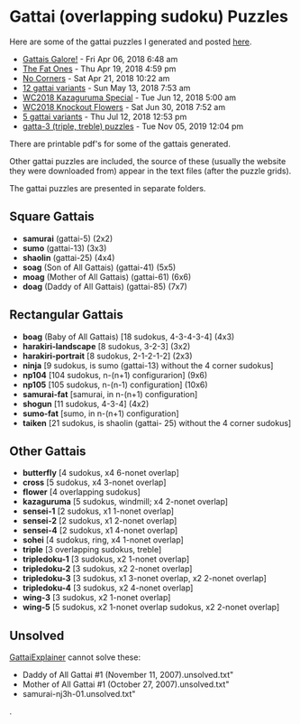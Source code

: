 # Gattai (overlapping sudoku) Puzzles

Here are some of the gattai puzzles I generated and posted [here](http://forum.enjoysudoku.com/sudoku-variants-f12.html).

- [Gattais Galore!](http://forum.enjoysudoku.com/gattais-galore-t34612.html) - Fri Apr 06, 2018 6:48 am
- [The Fat Ones](http://forum.enjoysudoku.com/post265645.html#p265645) - Thu Apr 19, 2018 4:59 pm
- [No Corners](http://forum.enjoysudoku.com/post265683.html#p265683) - Sat Apr 21, 2018 10:22 am
- [12 gattai variants](http://forum.enjoysudoku.com/post266227.html#p266227) - Sun May 13, 2018 7:53 am
- [WC2018 Kazaguruma Special](http://forum.enjoysudoku.com/wc2018-kazaguruma-special-t34829.html) - Tue Jun 12, 2018 5:00 am
- [WC2018 Knockout Flowers](http://forum.enjoysudoku.com/wc2018-knockout-flowers-t34870.html) - Sat Jun 30, 2018 7:52 am
- [5 gattai variants](http://forum.enjoysudoku.com/post268013.html#p268013) - Thu Jul 12, 2018 12:53 pm
- [gatta-3 (triple, treble) puzzles](http://forum.enjoysudoku.com/gatta-3-triple-treble-puzzles-t36841.html) - Tue Nov 05, 2019 12:04 pm

There are printable pdf's for some of the gattais generated.

Other gattai puzzles are included, the source of these (usually the website they were downloaded from) appear in the text files (after the puzzle grids).

The gattai puzzles are presented in separate folders.

## Square Gattais

- **samurai** (gattai-5) (2x2)
- **sumo** (gattai-13) (3x3)
- **shaolin** (gattai-25) (4x4)
- **soag** (Son of All Gattais) (gattai-41) (5x5)
- **moag** (Mother of All Gattais) (gattai-61) (6x6)
- **doag** (Daddy of All Gattais) (gattai-85) (7x7)

## Rectangular Gattais

- **boag** (Baby of All Gattais) [18 sudokus, 4-3-4-3-4] (4x3)
- **harakiri-landscape** [8 sudokus, 3-2-3] (3x2)
- **harakiri-portrait** [8 sudokus, 2-1-2-1-2] (2x3)
- **ninja** [9 sudokus, is sumo (gattai-13) without the 4 corner sudokus]
- **np104** [104 sudokus, n-(n+1) configurarion] (9x6)
- **np105** [105 sudokus, n-(n-1) configuration] (10x6)
- **samurai-fat** [samurai, in n-(n+1) configuration]
- **shogun** [11 sudokus, 4-3-4] (4x2)
- **sumo-fat** [sumo, in n-(n+1) configuration]
- **taiken** [21 sudokus, is shaolin (gattai- 25) without the 4 corner sudokus]

## Other Gattais

- **butterfly** [4 sudokus, x4 6-nonet overlap]
- **cross** [5 sudokus, x4 3-nonet overlap]
- **flower** [4 overlapping sudokus]
- **kazaguruma** [5 sudokus, windmill; x4 2-nonet overlap]
- **sensei-1** [2 sudokus, x1 1-nonet overlap]
- **sensei-2** [2 sudokus, x1 2-nonet overlap]
- **sensei-4** [2 sudokus, x1 4-nonet overlap]
- **sohei** [4 sudokus, ring, x4 1-nonet overlap]
- **triple** [3 overlapping sudokus, treble]
- **tripledoku-1** [3 sudokus, x2 1-nonet overlap]
- **tripledoku-2** [3 sudokus, x2 2-nonet overlap]
- **tripledoku-3** [3 sudokus, x1 3-nonet overlap, x2 2-nonet overlap]
- **tripledoku-4** [3 sudokus, x2 4-nonet overlap]
- **wing-3** [3 sudokus, x2 1-nonet overlap]
- **wing-5** [5 sudokus, x2 1-nonet overlap sudokus, x2 2-nonet overlap]

## Unsolved

[GattaiExplainer](https://github.com/1to9only/GattaiExplainer) cannot solve these:
- Daddy of All Gattai #1 (November 11, 2007).unsolved.txt"
- Mother of All Gattai #1 (October 27, 2007).unsolved.txt"
- samurai-nj3h-01.unsolved.txt"

.

